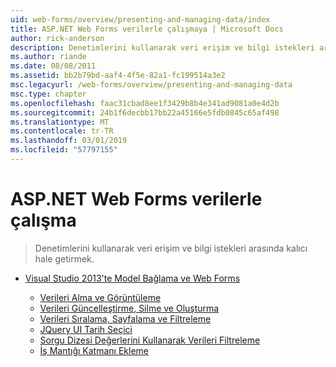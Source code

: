 ```yaml
---
uid: web-forms/overview/presenting-and-managing-data/index
title: ASP.NET Web Forms verilerle çalışmaya | Microsoft Docs
author: rick-anderson
description: Denetimlerini kullanarak veri erişim ve bilgi istekleri arasında kalıcı hale getirmek.
ms.author: riande
ms.date: 08/08/2011
ms.assetid: bb2b79bd-aaf4-4f5e-82a1-fc199514a3e2
msc.legacyurl: /web-forms/overview/presenting-and-managing-data
msc.type: chapter
ms.openlocfilehash: faac31cbad8ee1f3429b8b4e341ad9081a0e4d2b
ms.sourcegitcommit: 24b1f6decbb17bb22a45166e5fdb0845c65af498
ms.translationtype: MT
ms.contentlocale: tr-TR
ms.lasthandoff: 03/01/2019
ms.locfileid: "57797155"
---
```

<a name="working-with-data-in-aspnet-web-forms"></a>ASP.NET Web Forms verilerle çalışma
====================
> Denetimlerini kullanarak veri erişim ve bilgi istekleri arasında kalıcı hale getirmek.


- [Visual Studio 2013'te Model Bağlama ve Web Forms](model-binding/index.md)

    - [Verileri Alma ve Görüntüleme](model-binding/retrieving-data.md)
    - [Verileri Güncelleştirme, Silme ve Oluşturma](model-binding/updating-deleting-and-creating-data.md)
    - [Verileri Sıralama, Sayfalama ve Filtreleme](model-binding/sorting-paging-and-filtering-data.md)
    - [JQuery UI Tarih Seçici](model-binding/integrating-jquery-ui.md)
    - [Sorgu Dizesi Değerlerini Kullanarak Verileri Filtreleme](model-binding/using-query-string-values-to-retrieve-data.md)
    - [İş Mantığı Katmanı Ekleme](model-binding/adding-business-logic-layer.md)
